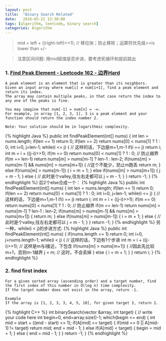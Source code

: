 ```yaml
---
layout: post
title:  "Binary Search Related"
date:   2016-03-21 13:30:00
tags: [algorithm, leetcode, binary search]
categories: Algorithm
---
```


> mid = left + ((right-left)>>1);  // 移位快；防止移除；运算符优先级>>is lower than +/-

> 注意区间问题: 用mid赋值是否步进，要考虑死循环和提前跳出

### 1. [Find Peak Element - Leetcode 162 - 边界Hard](https://leetcode.com/problems/find-peak-element/)
```
A peak element is an element that is greater than its neighbors.
Given an input array where num[i] ≠ num[i+1], find a peak element and return its index.
The array may contain multiple peaks, in that case return the index to any one of the peaks is fine.

You may imagine that num[-1] = num[n] = -∞.
For example, in array [1, 2, 3, 1], 3 is a peak element and your function should return the index number 2.

Note: Your solution should be in logarithmic complexity.
```
{% highlight Java %}
public int findPeakElement(int[] nums) {
    int len = nums.length;
    if(len == 1) return 0;
    if(len == 2) return nums[0] < nums[1] ? 1 : 0;
    int i=0, j=len-1;
    while(i <= j) {   // 这样的话，下边是m+1,m-1
        if(i == j)  return i;
        int m = i + ((j-i)>>1);
        if(m == 0)  return nums[0] < nums[1] ? 1 : 0;  // 防止越界
        if(m == len-1)  return nums[m] > nums[m-1] ? len-1 : len-2;
        if(nums[m] > nums[m-1] && nums[m] > nums[m+1]) {  //这个不能少，防止m跑丢
        	return m;
        } else if(nums[m] > nums[m-1]) {
            i = m + 1;
        } else if(nums[m] > nums[m+1]) {
            j = m - 1;
        } else {  // 此时是个valley,往左右走都可以
        	j = m - 1;
    	}
    }
    return -1;
}
{% endhighlight %}
后2个else合成一个：
{% highlight Java %}
public int findPeakElement(int[] nums) {
    int len = nums.length;
    if(len == 1) return 0;
    if(len == 2) return nums[0] < nums[1] ? 1 : 0;
    int i=0, j=len-1;
    while(i <= j) {   // 这样的话，下边是m+1,m-1
        if(i == j)  return i;
        int m = i + ((j-i)>>1);
        if(m == 0)  return nums[0] < nums[1] ? 1 : 0;  // 防止越界
        if(m == len-1)  return nums[m] > nums[m-1] ? len-1 : len-2;
        if(nums[m] > nums[m-1] && nums[m] > nums[m+1]) {
        	return m;
        } else if(nums[m] > nums[m-1]) {
            i = m + 1;
        } else {  // 此时是个valley,往左右走都可以
        	j = m - 1;
    	}
    }
    return -1;
}
{% endhighlight %}
另一种，while(i < j)的步进方式:
{% highlight Java %}
public int findPeakElement(int[] nums) {
    if(nums.length == 1) return 0;
    int i=0, j=nums.length-1;
    while(i < j) {   // 这样的话，下边有1个步进
        int m = i + ((j-i)>>1);  // 这样是m与i接近，下包含
        if(nums[m] > nums[m+1]) {  //因此先比较m+1，否则m-1越界
            j = m;  // 这时，不会丢掉
        } else {
            i = m + 1;
        }
    }
    return i;
}
{% endhighlight %}

### 2. find first index
```
For a given sorted array (ascending order) and a target number, find the first index of this number in O(log n) time complexity.
If the target number does not exist in the array, return -1.

Example
If the array is [1, 2, 3, 3, 4, 5, 10], for given target 3, return 2.
```
{% highlight C++ %}
int binarySearch(vector<int> &array, int target) {
    // write your code here
    int begin=0, end=array.size()-1;
    which(begin <= end) {
        int mid = start + ((end - start) >> 1);
        if(A[mid] == target) {
            if(mid == 0 || A[mid-1] != target)
                return mid;
            end = mid - 1;
        } else if(A[mid] < target) {
            begin = mid + 1;
        } else {
            end = mid - 1;
        }
    }
    return -1;
}
{% endhighlight %}
